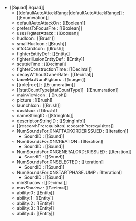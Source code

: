  * [[Squad| Squad]]
   * [[defaultAutoAttackRange|defaultAutoAttackRange]] : [[Enumeration]]
   * defaultAutoAttackOn : [[Boolean]]
   * prefersToFocusFire : [[Boolean]]
   * usesFighterAttack : [[Boolean]]
   * hudIcon : [[Brush]]
   * smallHudIcon : [[Brush]]
   * infoCardIcon : [[Brush]]
   * fighterEntityDef : [[Entity]]
   * fighterIllusionEntityDef : [[Entity]]
   * scuttleTime : [[Decimal]]
   * fighterConstructionTime : [[Decimal]]
   * decayWithoutOwnerRate : [[Decimal]]
   * baseMaxNumFighters : [[Integer]]
   * [[role|role]] : [[Enumeration]]
   * [[statCountType|statCountType]] : [[Enumeration]]
   * mainViewIcon : [[Brush]]
   * picture : [[Brush]]
   * launchIcon : [[Brush]]
   * dockIcon : [[Brush]]
   * nameStringID : [[StringInfo]]
   * descriptionStringID : [[StringInfo]]
   * [[researchPrerequisites| researchPrerequisites]]
   * NumSoundsFor:ONATTACKORDERISSUED : [[Iteration]]
     * SoundID : [[Sound]]
   * NumSoundsFor:ONCREATION : [[Iteration]]
     * SoundID : [[Sound]]
   * NumSoundsFor:ONGENERALORDERISSUED : [[Iteration]]
     * SoundID : [[Sound]]
   * NumSoundsFor:ONSELECTED : [[Iteration]]
     * SoundID : [[Sound]]
   * NumSoundsFor:ONSTARTPHASEJUMP : [[Iteration]]
     * SoundID : [[Sound]]
   * minShadow : [[Decimal]]
   * maxShadow : [[Decimal]]
   * ability:0 : [[Entity]]
   * ability:1 : [[Entity]]
   * ability:2 : [[Entity]]
   * ability:3 : [[Entity]]
   * ability:4 : [[Entity]]

